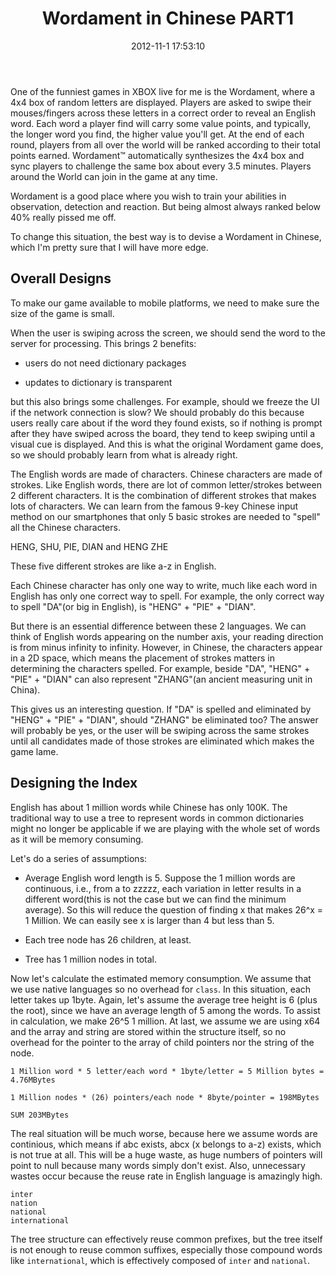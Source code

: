 ﻿---
date: 2012-11-1 17:53:10
title: Wordament in Chinese PART1
layout: post
tags:
    - SILVERLIGHT
categories:
    - Dev
---

One of the funniest games in XBOX live for me is the Wordament, where a 4x4 box of random letters are displayed. Players are asked to swipe their mouses/fingers across these letters in a correct order to reveal an English word. Each word a player find will carry some value points, and typically, the longer word you find, the higher value you'll get. At the end of each round, players from all over the world will be ranked according to their total points earned. Wordament™ automatically synthesizes the 4x4 box and sync players to challenge the same box about every 3.5 minutes. Players around the World can join in the game at any time. 

Wordament is a good place where you wish to train your abilities in observation, detection and reaction. But being almost always ranked below 40% really pissed me off. 

To change this situation, the best way is to devise a Wordament in Chinese, which I'm pretty sure that I will have more edge.
## Overall Designs ##

To make our game available to mobile platforms, we need to make sure the size of the game is small. 

When the user is swiping across the screen, we should send the word to the server for processing. This brings 2 benefits:
 
- users do not need dictionary packages
 
- updates to dictionary is transparent

but this also brings some challenges. For example, should we freeze the UI if the network connection is slow? We should probably do this because users really care about if the word they found exists, so if nothing is prompt after they have swiped across the board, they tend to keep swiping until a visual cue is displayed. And this is what the original Wordament game does, so we should probably learn from what is already right.

The English words are made of characters. Chinese characters are made of strokes. Like English words, there are lot of common letter/strokes between 2 different characters. It is the combination of different strokes that makes lots of characters. We can learn from the famous 9-key Chinese input method on our smartphones that only 5 basic strokes are needed to "spell" all the Chinese characters. 

HENG, SHU, PIE, DIAN and HENG ZHE

These five different strokes are like a-z in English.

Each Chinese character has only one way to write, much like each word in English has only one correct way to spell. For example, the only correct way to spell "DA"(or big in English), is "HENG" + "PIE" + "DIAN".

But there is an essential difference between these 2 languages. We can think of English words appearing on the number axis, your reading direction is from minus infinity to infinity. However, in Chinese, the characters appear in a 2D space, which means the placement of strokes matters in determining the characters spelled. For example, beside "DA", "HENG" + "PIE" + "DIAN" can also represent "ZHANG"(an ancient measuring unit in China).

 This gives us an interesting question. If "DA" is spelled and eliminated by "HENG" + "PIE" + "DIAN", should "ZHANG" be eliminated too? The answer will probably be yes, or the user will be swiping across the same strokes until all candidates made of those strokes are eliminated which makes the game lame.

## Designing the Index ##

English has about 1 million words while Chinese has only 100K. The traditional way to use a tree to represent words in common dictionaries might no longer be applicable if we are playing with the whole set of words as it will be memory consuming.

Let's do a series of assumptions: 

- Average English word length is 5. Suppose the 1 million words are continuous, i.e., from a to zzzzz, each variation in letter results in a different word(this is not the case but we can find the minimum average). So this will reduce the question of finding x that makes 26^x = 1 Million. We can easily see x is larger than 4 but less than 5.
- Each tree node has 26 children, at least.

- Tree has 1 million nodes in total.

Now let's calculate the estimated memory consumption. We assume that we use native languages so no overhead for `class`. In this situation, each letter takes up 1byte. Again, let's assume the average tree height is 6 (plus the root), since we have an average length of 5 among the words. To assist in calculation, we make 26^5 1 million. At last, we assume we are using x64 and the array and string are stored within the structure itself, so no overhead for the pointer to the array of child pointers nor the string of the node.

    1 Million word * 5 letter/each word * 1byte/letter = 5 Million bytes = 4.76MBytes
    
    1 Million nodes * (26) pointers/each node * 8byte/pointer = 198MBytes
    
    SUM 203MBytes
    
The real situation will be much worse, because here we assume words are continious, which means if abc exists, abcx (x belongs to a-z) exists, which is not true at all. This will be a huge waste, as huge numbers of pointers will point to null because many words simply don't exist. Also, unnecessary wastes occur because the reuse rate in English language is amazingly high.

    inter
    nation
    national
    international

The tree structure can effectively reuse common prefixes, but the tree itself is not enough to reuse common suffixes, especially those compound words like `international`, which is effectively composed of `inter` and `national`.
